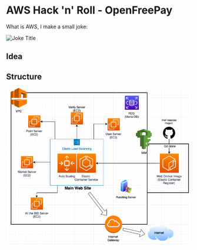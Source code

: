 # AWS Hack 'n' Roll - OpenFreePay
  
What is AWS, I make a small joke:  
  
![Joke Title](https://imgur.com/ncXuk16.jpg)
  
  
## Idea
  
  
## Structure
  
![Structure](snapshop.png)  
  
